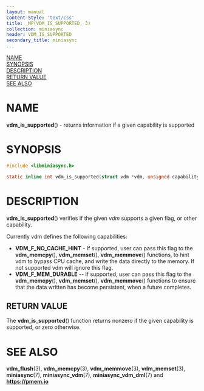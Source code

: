 ```yaml
---
layout: manual
Content-Style: 'text/css'
title: _MP(VDM_IS_SUPPORTED, 3)
collection: miniasync
header: VDM_IS_SUPPORTED
secondary_title: miniasync
...
```


[comment]: <> (SPDX-License-Identifier: BSD-3-Clause)
[comment]: <> (Copyright 2022, Intel Corporation)

[comment]: <> (vdm_is_supported.3 -- man page for miniasync vdm_is_supported operation)

[NAME](#name)<br />
[SYNOPSIS](#synopsis)<br />
[DESCRIPTION](#description)<br />
[RETURN VALUE](#return-value)<br />
[SEE ALSO](#see-also)<br />

# NAME #

**vdm_is_supported**() - returns information if a given capability is supported

# SYNOPSIS #

```c
#include <libminiasync.h>

static inline int vdm_is_supported(struct vdm *vdm, unsigned capability);

```

# DESCRIPTION #
**vdm_is_supported**() verifies if the given *vdm* supports a given flag, or other capability.

Currently vdm defines the following capabilities:
- **VDM_F_NO_CACHE_HINT** - If supported, user can pass this flag to the **vdm_memcpy**(), **vdm_memset**(), **vdm_memmove**()
functions, to hint vdm to bypass CPU cache, and write the data directly to the memory. If not supported vdm will ignore this flag.
- **VDM_F_MEM_DURABLE** -- If supported, user can pass this flag to the **vdm_memcpy**(), **vdm_memset**(), **vdm_memmove**() functions
to ensure that the data written has become persistent, when a future completes.

## RETURN VALUE ##

The **vdm_is_supported**() function returns nonzero if the given capability is supported, or zero otherwise.

# SEE ALSO #

**vdm_flush**(3), **vdm_memcpy**(3), **vdm_memmove**(3), **vdm_memset**(3), **miniasync**(7), **miniasync_vdm**(7),
**miniasync_vdm_dml**(7) and **<https://pmem.io>**
